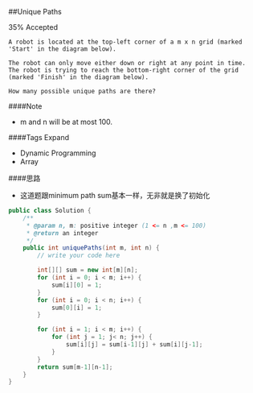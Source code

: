 ##Unique Paths

35% Accepted

	A robot is located at the top-left corner of a m x n grid (marked 'Start' in the diagram below).

	The robot can only move either down or right at any point in time.
    The robot is trying to reach the bottom-right corner of the grid (marked 'Finish' in the diagram below).

	How many possible unique paths are there?

####Note
- m and n will be at most 100.

####Tags Expand
- Dynamic Programming
- Array

####思路
- 这道题跟minimum path sum基本一样，无非就是换了初始化

```java
public class Solution {
    /**
     * @param n, m: positive integer (1 <= n ,m <= 100)
     * @return an integer
     */
    public int uniquePaths(int m, int n) {
        // write your code here

        int[][] sum = new int[m][n];
        for (int i = 0; i < m; i++) {
            sum[i][0] = 1;
        }
        for (int i = 0; i < n; i++) {
            sum[0][i] = 1;
        }

        for (int i = 1; i < m; i++) {
            for (int j = 1; j< n; j++) {
                sum[i][j] = sum[i-1][j] + sum[i][j-1];
            }
        }
        return sum[m-1][n-1];
    }
}


```

